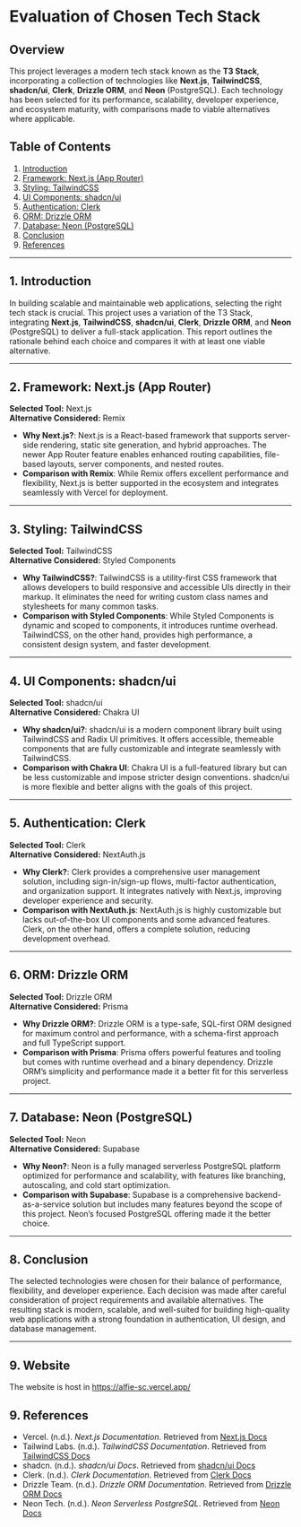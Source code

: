 # Evaluation of Chosen Tech Stack

## Overview

This project leverages a modern tech stack known as the **T3 Stack**, incorporating a collection of technologies like **Next.js**, **TailwindCSS**, **shadcn/ui**, **Clerk**, **Drizzle ORM**, and **Neon** (PostgreSQL). Each technology has been selected for its performance, scalability, developer experience, and ecosystem maturity, with comparisons made to viable alternatives where applicable.

## Table of Contents

1. [Introduction](#introduction)
2. [Framework: Next.js (App Router)](#framework-nextjs-app-router)
3. [Styling: TailwindCSS](#styling-tailwindcss)
4. [UI Components: shadcn/ui](#ui-components-shadcnui)
5. [Authentication: Clerk](#authentication-clerk)
6. [ORM: Drizzle ORM](#orm-drizzle-orm)
7. [Database: Neon (PostgreSQL)](#database-neon-postgresql)
8. [Conclusion](#conclusion)
9. [References](#references)

---

## 1. Introduction

In building scalable and maintainable web applications, selecting the right tech stack is crucial. This project uses a variation of the T3 Stack, integrating **Next.js**, **TailwindCSS**, **shadcn/ui**, **Clerk**, **Drizzle ORM**, and **Neon** (PostgreSQL) to deliver a full-stack application. This report outlines the rationale behind each choice and compares it with at least one viable alternative.

---

## 2. Framework: Next.js (App Router)

**Selected Tool:** Next.js  
**Alternative Considered:** Remix

- **Why Next.js?**: Next.js is a React-based framework that supports server-side rendering, static site generation, and hybrid approaches. The newer App Router feature enables enhanced routing capabilities, file-based layouts, server components, and nested routes.
- **Comparison with Remix**: While Remix offers excellent performance and flexibility, Next.js is better supported in the ecosystem and integrates seamlessly with Vercel for deployment.

---

## 3. Styling: TailwindCSS

**Selected Tool:** TailwindCSS  
**Alternative Considered:** Styled Components

- **Why TailwindCSS?**: TailwindCSS is a utility-first CSS framework that allows developers to build responsive and accessible UIs directly in their markup. It eliminates the need for writing custom class names and stylesheets for many common tasks.
- **Comparison with Styled Components**: While Styled Components is dynamic and scoped to components, it introduces runtime overhead. TailwindCSS, on the other hand, provides high performance, a consistent design system, and faster development.

---

## 4. UI Components: shadcn/ui

**Selected Tool:** shadcn/ui  
**Alternative Considered:** Chakra UI

- **Why shadcn/ui?**: shadcn/ui is a modern component library built using TailwindCSS and Radix UI primitives. It offers accessible, themeable components that are fully customizable and integrate seamlessly with TailwindCSS.
- **Comparison with Chakra UI**: Chakra UI is a full-featured library but can be less customizable and impose stricter design conventions. shadcn/ui is more flexible and better aligns with the goals of this project.

---

## 5. Authentication: Clerk

**Selected Tool:** Clerk  
**Alternative Considered:** NextAuth.js

- **Why Clerk?**: Clerk provides a comprehensive user management solution, including sign-in/sign-up flows, multi-factor authentication, and organization support. It integrates natively with Next.js, improving developer experience and security.
- **Comparison with NextAuth.js**: NextAuth.js is highly customizable but lacks out-of-the-box UI components and some advanced features. Clerk, on the other hand, offers a complete solution, reducing development overhead.

---

## 6. ORM: Drizzle ORM

**Selected Tool:** Drizzle ORM  
**Alternative Considered:** Prisma

- **Why Drizzle ORM?**: Drizzle ORM is a type-safe, SQL-first ORM designed for maximum control and performance, with a schema-first approach and full TypeScript support.
- **Comparison with Prisma**: Prisma offers powerful features and tooling but comes with runtime overhead and a binary dependency. Drizzle ORM’s simplicity and performance made it a better fit for this serverless project.

---

## 7. Database: Neon (PostgreSQL)

**Selected Tool:** Neon  
**Alternative Considered:** Supabase

- **Why Neon?**: Neon is a fully managed serverless PostgreSQL platform optimized for performance and scalability, with features like branching, autoscaling, and cold start optimization.
- **Comparison with Supabase**: Supabase is a comprehensive backend-as-a-service solution but includes many features beyond the scope of this project. Neon’s focused PostgreSQL offering made it the better choice.

---

## 8. Conclusion

The selected technologies were chosen for their balance of performance, flexibility, and developer experience. Each decision was made after careful consideration of project requirements and available alternatives. The resulting stack is modern, scalable, and well-suited for building high-quality web applications with a strong foundation in authentication, UI design, and database management.

---

## 9. Website

The website is host in https://alfie-sc.vercel.app/

## 9. References

- Vercel. (n.d.). *Next.js Documentation*. Retrieved from [Next.js Docs](https://nextjs.org)
- Tailwind Labs. (n.d.). *TailwindCSS Documentation*. Retrieved from [TailwindCSS Docs](https://tailwindcss.com)
- shadcn. (n.d.). *shadcn/ui Docs*. Retrieved from [shadcn/ui Docs](https://ui.shadcn.dev)
- Clerk. (n.d.). *Clerk Documentation*. Retrieved from [Clerk Docs](https://clerk.dev)
- Drizzle Team. (n.d.). *Drizzle ORM Documentation*. Retrieved from [Drizzle ORM Docs](https://orm.drizzle.team)
- Neon Tech. (n.d.). *Neon Serverless PostgreSQL*. Retrieved from [Neon Docs](https://neon.tech)
